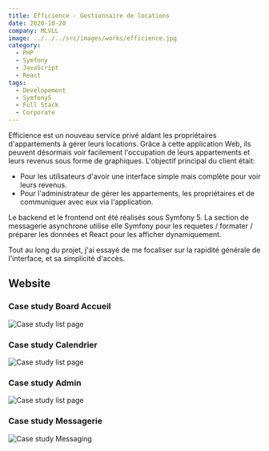 ```yaml
---
title: Efficience - Gestionnaire de locations
date: 2020-10-20
company: MLVLL
image: ../../../src/images/works/efficience.jpg
category:
  - PHP
  - Symfony
  - JavaScript
  - React
tags:
  - Developement
  - Symfony5
  - Full Stack
  - Corporate
---
```


Efficience est un nouveau service privé aidant les propriétaires d'appartements à gérer leurs locations. Grâce à cette application Web, ils peuvent désormais voir facilement l'occupation de leurs appartements et leurs revenus sous forme de graphiques. L'objectif principal du client était:

- Pour les utilisateurs d'avoir une interface simple mais complète pour voir leurs revenus.
- Pour l'administrateur de gérer les appartements, les propriétaires et de communiquer avec eux via l'application.

Le backend et le frontend ont été réalisés sous Symfony 5. La section de messagerie asynchrone utilise elle Symfony pour les requetes / formater / préparer les données et React pour les afficher dynamiquement.

Tout au long du projet, j'ai essayé de me focaliser sur la rapidité générale de l'interface, et sa simplicité d'accès.

## Website

### Case study Board Accueil

![Case study list page](./Bienvenue-Efficience.jpg)

### Case study Calendrier

![Case study list page](./Mes-reservations-Efficience.jpg)

### Case study Admin

![Case study list page](./Administration-Efficience.jpg)

### Case study Messagerie

![Case study Messaging](./Messagerie.jpg)
